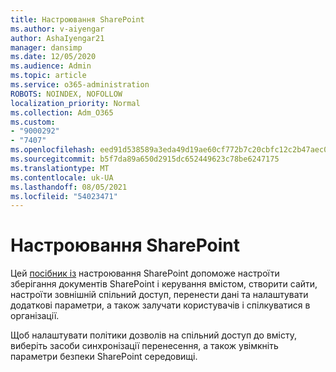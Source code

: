 ```yaml
---
title: Настроювання SharePoint
ms.author: v-aiyengar
author: AshaIyengar21
manager: dansimp
ms.date: 12/05/2020
ms.audience: Admin
ms.topic: article
ms.service: o365-administration
ROBOTS: NOINDEX, NOFOLLOW
localization_priority: Normal
ms.collection: Adm_O365
ms.custom:
- "9000292"
- "7407"
ms.openlocfilehash: eed91d538589a3eda49d19ae60cf772b7c20cbfc12c2b47aec0bb313ebd73e00
ms.sourcegitcommit: b5f7da89a650d2915dc652449623c78be6247175
ms.translationtype: MT
ms.contentlocale: uk-UA
ms.lasthandoff: 08/05/2021
ms.locfileid: "54023471"
---
```

# <a name="set-up-sharepoint"></a>Настроювання SharePoint

Цей [посібник із](https://go.microsoft.com/fwlink/?linkid=2071425) настроювання SharePoint допоможе настроїти зберігання документів SharePoint і керування вмістом, створити сайти, настроїти зовнішній спільний доступ, перенести дані та налаштувати додаткові параметри, а також залучати користувачів і спілкуватися в організації.

Щоб налаштувати політики дозволів на спільний доступ до вмісту, виберіть засоби синхронізації перенесення, а також увімкніть параметри безпеки SharePoint середовищі.
